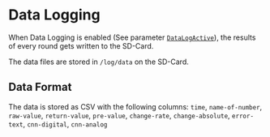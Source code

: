 # Data Logging

When Data Logging is enabled (See parameter [`DataLogActive`](../Parameters/#parameter-datalogactive)),
the results of every round gets written to the SD-Card.

The data files are stored in `/log/data` on the SD-Card.

## Data Format
The data is stored as CSV with the following columns:
`time`, `name-of-number`, `raw-value`, `return-value`, `pre-value`, `change-rate`, `change-absolute`, `error-text`, `cnn-digital`, `cnn-analog`